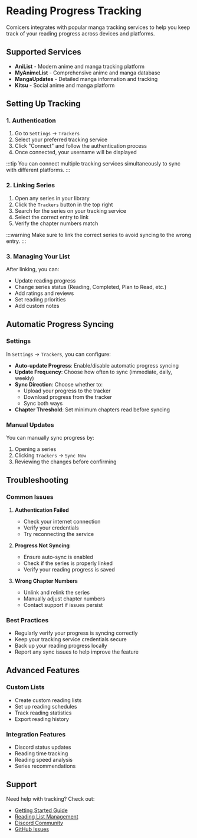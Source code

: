 # Reading Progress Tracking

Comicers integrates with popular manga tracking services to help you keep track of your reading progress across devices and platforms.

## Supported Services

- **AniList** - Modern anime and manga tracking platform
- **MyAnimeList** - Comprehensive anime and manga database
- **MangaUpdates** - Detailed manga information and tracking
- **Kitsu** - Social anime and manga platform

## Setting Up Tracking

### 1. Authentication
1. Go to `Settings` → `Trackers`
2. Select your preferred tracking service
3. Click "Connect" and follow the authentication process
4. Once connected, your username will be displayed

:::tip
You can connect multiple tracking services simultaneously to sync with different platforms.
:::

### 2. Linking Series
1. Open any series in your library
2. Click the `Trackers` button in the top right
3. Search for the series on your tracking service
4. Select the correct entry to link
5. Verify the chapter numbers match

:::warning
Make sure to link the correct series to avoid syncing to the wrong entry.
:::

### 3. Managing Your List
After linking, you can:
- Update reading progress
- Change series status (Reading, Completed, Plan to Read, etc.)
- Add ratings and reviews
- Set reading priorities
- Add custom notes

## Automatic Progress Syncing

### Settings
In `Settings` → `Trackers`, you can configure:

- **Auto-update Progress**: Enable/disable automatic progress syncing
- **Update Frequency**: Choose how often to sync (immediate, daily, weekly)
- **Sync Direction**: Choose whether to:
  - Upload your progress to the tracker
  - Download progress from the tracker
  - Sync both ways
- **Chapter Threshold**: Set minimum chapters read before syncing

### Manual Updates
You can manually sync progress by:
1. Opening a series
2. Clicking `Trackers` → `Sync Now`
3. Reviewing the changes before confirming

## Troubleshooting

### Common Issues
1. **Authentication Failed**
   - Check your internet connection
   - Verify your credentials
   - Try reconnecting the service

2. **Progress Not Syncing**
   - Ensure auto-sync is enabled
   - Check if the series is properly linked
   - Verify your reading progress is saved

3. **Wrong Chapter Numbers**
   - Unlink and relink the series
   - Manually adjust chapter numbers
   - Contact support if issues persist

### Best Practices
- Regularly verify your progress is syncing correctly
- Keep your tracking service credentials secure
- Back up your reading progress locally
- Report any sync issues to help improve the feature

## Advanced Features

### Custom Lists
- Create custom reading lists
- Set up reading schedules
- Track reading statistics
- Export reading history

### Integration Features
- Discord status updates
- Reading time tracking
- Reading speed analysis
- Series recommendations

## Support

Need help with tracking? Check out:
- [Getting Started Guide](./getting-started)
- [Reading List Management](./reading-list)
- [Discord Community](https://discord.gg/comicers)
- [GitHub Issues](https://github.com/TheFizFactor/Comicers-App/issues)
